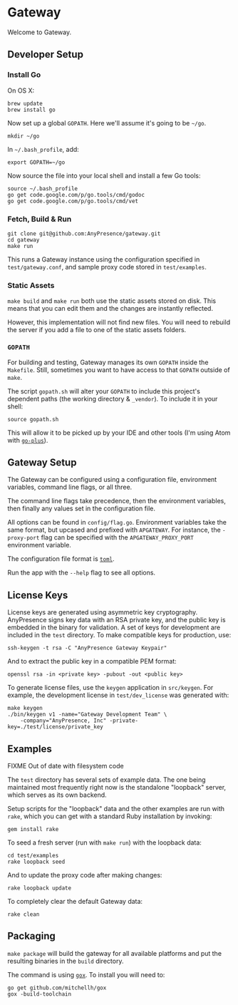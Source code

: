# Gateway

Welcome to Gateway.

## Developer Setup

### Install Go

On OS X:

    brew update
    brew install go
    
Now set up a global `GOPATH`. Here we'll assume it's going to be `~/go`.

    mkdir ~/go
    
In `~/.bash_profile`, add:

    export GOPATH=~/go
    
Now source the file into your local shell and install a few Go tools:

    source ~/.bash_profile
    go get code.google.com/p/go.tools/cmd/godoc
    go get code.google.com/p/go.tools/cmd/vet

### Fetch, Build & Run

    git clone git@github.com:AnyPresence/gateway.git
    cd gateway
    make run

This runs a Gateway instance using the configuration specified in 
`test/gateway.conf`, and sample proxy code stored in `test/examples`.

### Static Assets

`make build` and `make run` both use the static assets stored on disk. This
means that you can edit them and the changes are instantly reflected.

However, this implementation will not find new files. You will need to rebuild
the server if you add a file to one of the static assets folders.

### `GOPATH`

For building and testing, Gateway manages its own `GOPATH` inside the 
`Makefile`. Still, sometimes you want to have access to that `GOPATH` outside
of `make`.

The script `gopath.sh` will alter your `GOPATH` to include this project's
dependent paths (the working directory & `_vendor`). To include it in your
shell:
    
	source gopath.sh
	
This will allow it to be picked up by your IDE and other tools (I'm using Atom
with [`go-plus`](https://atom.io/packages/go-plus)).

## Gateway Setup

The Gateway can be configured using a configuration file, environment 
variables, command line flags, or all three.

The command line flags take precedence, then the environment variables, then
finally any values set in the configuration file.

All options can be found in `config/flag.go`. Environment variables take the
same format, but upcased and prefixed with `APGATEWAY`. For instance, the
`-proxy-port` flag can be specified with the `APGATEWAY_PROXY_PORT` environment
variable.

The configuration file format is [`toml`](https://github.com/toml-lang/toml).

Run the app with the `--help` flag to see all options.

## License Keys

License keys are generated using asymmetric key cryptography. AnyPresence signs
key data with an RSA private key, and the public key is embedded in the binary
for validation. A set of keys for development are included in the `test`
directory. To make compatible keys for production, use:

	ssh-keygen -t rsa -C "AnyPresence Gateway Keypair"
	
And to extract the public key in a compatible PEM format:

	openssl rsa -in <private key> -pubout -out <public key>

To generate license files, use the `keygen` application in `src/keygen`. For
example, the development license in `test/dev_license` was generated with:

    make keygen
    ./bin/keygen v1 -name="Gateway Development Team" \
	    -company="AnyPresence, Inc" -private-key=./test/license/private_key

## Examples

FIXME Out of date with filesystem code

The `test` directory has several sets of example data. The one being maintained
most frequently right now is the standalone "loopback" server, which serves as
its own backend.

Setup scripts for the "loopback" data and the other examples are run with
`rake`, which you can get with a standard Ruby installation by invoking:

    gem install rake

To seed a fresh server (run with `make run`) with the loopback data:
    
	cd test/examples
	rake loopback seed
    
And to update the proxy code after making changes:

    rake loopback update
    
To completely clear the default Gateway data:

    rake clean


## Packaging

`make package` will build the gateway for all available platforms and put the
resulting binaries in the `build` directory.

The command is using [`gox`](https://github.com/mitchellh/gox). To install you
will need to:

	go get github.com/mitchellh/gox
	gox -build-toolchain
